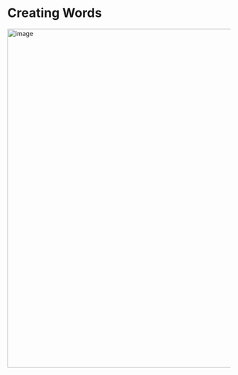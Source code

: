 # Creating Words #
<img width="766" alt="image" src="https://github.com/user-attachments/assets/c30f3570-2019-413b-9e72-4f7b75b4893c" />
